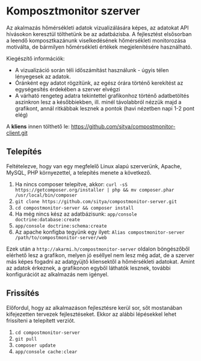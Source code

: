 # Komposztmonitor szerver

Az akalmazás hőmérsékleti adatok vizualizálására képes, az adatokat API hívásokon keresztül tölthetünk be az adatbázisba. A fejlesztést elsősorban a leendő komposztkazánunk viselkedésének hőmérsékleti monitorozása motiválta, de bármilyen hőmérsékleti értékek megjelenítésére használható.

Kiegészítő információk:
* A vizualizáció során téli időszámítást használunk - úgyis télen lényegesek az adatok.
* Óránként egy adatot rögzítünk, az egész órára történő kerekítést az egységesítés érdekében a szerver elvégzi
* A várható rengeteg adatra tekintettel grafikonhoz történő adatbetöltés aszinkron lesz a későbbiekben, ill. minél távolabbról nézzük majd a grafikont, annál ritkábbak lesznek a pontok (havi nézetben napi 1-2 pont elég)

A **kliens** innen tölthető le: https://github.com/sitya/compostmonitor-client.git

## Telepítés
Feltételezve, hogy van egy megfelelő Linux alapú szerverünk, Apache, MySQL, PHP környezettel, a telepítés menete a következő.

1. Ha nincs composer telepítve, akkor: `curl -sS https://getcomposer.org/installer | php && mv composer.phar /usr/local/bin/composer`
2. `git clone https://github.com/sitya/compostmonitor-server.git`
3. `cd compostmonitor-server && composer install`
4. Ha még nincs kész az adatbázisunk: `app/console doctrine:database:create`
5. `app/console doctrine:schema:create`
6. Az apache konfigba tegyünk egy ilyet: `Alias compostmonitor-server /path/to/compostmonitor-server/web`

Ezek után a `http://akarmi.h/compostmonitor-server` oldalon böngészőből elérhető lesz a grafikon, melyen jó eséllyel nem lesz még adat, de a szerver más képes fogadni az adatgyüjtő kliensektől a hőmérsékleti adatokat. Amint az adatok érkeznek, a grafikonon egyből láthatók lesznek, további konfigurációt az alkalmazás nem igényel.

## Frissítés
Előfordul, hogy az alkalmazáson fejlesztésre kerül sor, sőt mostanában kifejezetten tervezek fejlesztéseket. Ekkor az alábbi lépésekkel lehet frissíteni a telepített verziót.

1. `cd compostmonitor-server`
2. `git pull`
3. `composer update`
4. `app/console cache:clear`


